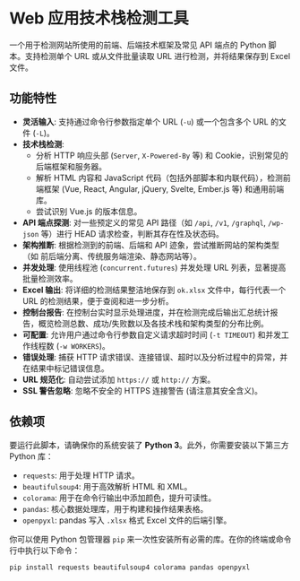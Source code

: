 # Web 应用技术栈检测工具

一个用于检测网站所使用的前端、后端技术框架及常见 API 端点的 Python 脚本。支持检测单个 URL 或从文件批量读取 URL 进行检测，并将结果保存到 Excel 文件。

## 功能特性

* **灵活输入**: 支持通过命令行参数指定单个 URL (`-u`) 或一个包含多个 URL 的文件 (`-L`)。
* **技术栈检测**:
    * 分析 HTTP 响应头部 (`Server`, `X-Powered-By` 等) 和 Cookie，识别常见的后端框架和服务器。
    * 解析 HTML 内容和 JavaScript 代码（包括外部脚本和内联代码），检测前端框架 (Vue, React, Angular, jQuery, Svelte, Ember.js 等) 和通用前端库。
    * 尝试识别 Vue.js 的版本信息。
* **API 端点探测**: 对一些预定义的常见 API 路径（如 `/api`, `/v1`, `/graphql`, `/wp-json` 等）进行 HEAD 请求检查，判断其存在性及状态码。
* **架构推断**: 根据检测到的前端、后端和 API 迹象，尝试推断网站的架构类型（如 前后端分离、传统服务端渲染、静态网站等）。
* **并发处理**: 使用线程池 (`concurrent.futures`) 并发处理 URL 列表，显著提高批量检测效率。
* **Excel 输出**: 将详细的检测结果整洁地保存到 `ok.xlsx` 文件中，每行代表一个 URL 的检测结果，便于查阅和进一步分析。
* **控制台报告**: 在控制台实时显示处理进度，并在检测完成后输出汇总统计报告，概览检测总数、成功/失败数以及各技术栈和架构类型的分布比例。
* **可配置**: 允许用户通过命令行参数自定义请求超时时间 (`-t TIMEOUT`) 和并发工作线程数 (`-w WORKERS`)。
* **错误处理**: 捕获 HTTP 请求错误、连接错误、超时以及分析过程中的异常，并在结果中标记错误信息。
* **URL 规范化**: 自动尝试添加 `https://` 或 `http://` 方案。
* **SSL 警告忽略**: 忽略不安全的 HTTPS 连接警告 (请注意其安全含义)。

## 依赖项

要运行此脚本，请确保你的系统安装了 **Python 3**。此外，你需要安装以下第三方 Python 库：

* `requests`: 用于处理 HTTP 请求。
* `beautifulsoup4`: 用于高效解析 HTML 和 XML。
* `colorama`: 用于在命令行输出中添加颜色，提升可读性。
* `pandas`: 核心数据处理库，用于构建和操作结果表格。
* `openpyxl`: pandas 写入 `.xlsx` 格式 Excel 文件的后端引擎。

你可以使用 Python 包管理器 `pip` 来一次性安装所有必需的库。在你的终端或命令行中执行以下命令：

```bash
pip install requests beautifulsoup4 colorama pandas openpyxl
